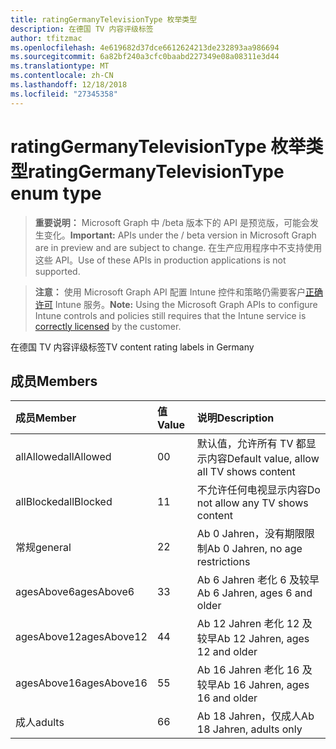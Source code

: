 ```yaml
---
title: ratingGermanyTelevisionType 枚举类型
description: 在德国 TV 内容评级标签
author: tfitzmac
ms.openlocfilehash: 4e619682d37dce6612624213de232893aa986694
ms.sourcegitcommit: 6a82bf240a3cfc0baabd227349e08a08311e3d44
ms.translationtype: MT
ms.contentlocale: zh-CN
ms.lasthandoff: 12/18/2018
ms.locfileid: "27345358"
---
```

# <a name="ratinggermanytelevisiontype-enum-type"></a><span data-ttu-id="f29b7-103">ratingGermanyTelevisionType 枚举类型</span><span class="sxs-lookup"><span data-stu-id="f29b7-103">ratingGermanyTelevisionType enum type</span></span>

> <span data-ttu-id="f29b7-104">**重要说明：** Microsoft Graph 中 /beta 版本下的 API 是预览版，可能会发生变化。</span><span class="sxs-lookup"><span data-stu-id="f29b7-104">**Important:** APIs under the / beta version in Microsoft Graph are in preview and are subject to change.</span></span> <span data-ttu-id="f29b7-105">在生产应用程序中不支持使用这些 API。</span><span class="sxs-lookup"><span data-stu-id="f29b7-105">Use of these APIs in production applications is not supported.</span></span>

> <span data-ttu-id="f29b7-106">**注意：** 使用 Microsoft Graph API 配置 Intune 控件和策略仍需要客户[正确许可](https://go.microsoft.com/fwlink/?linkid=839381) Intune 服务。</span><span class="sxs-lookup"><span data-stu-id="f29b7-106">**Note:** Using the Microsoft Graph APIs to configure Intune controls and policies still requires that the Intune service is [correctly licensed](https://go.microsoft.com/fwlink/?linkid=839381) by the customer.</span></span>

<span data-ttu-id="f29b7-107">在德国 TV 内容评级标签</span><span class="sxs-lookup"><span data-stu-id="f29b7-107">TV content rating labels in Germany</span></span>
## <a name="members"></a><span data-ttu-id="f29b7-108">成员</span><span class="sxs-lookup"><span data-stu-id="f29b7-108">Members</span></span>
|<span data-ttu-id="f29b7-109">成员</span><span class="sxs-lookup"><span data-stu-id="f29b7-109">Member</span></span>|<span data-ttu-id="f29b7-110">值</span><span class="sxs-lookup"><span data-stu-id="f29b7-110">Value</span></span>|<span data-ttu-id="f29b7-111">说明</span><span class="sxs-lookup"><span data-stu-id="f29b7-111">Description</span></span>|
|:---|:---|:---|
|<span data-ttu-id="f29b7-112">allAllowed</span><span class="sxs-lookup"><span data-stu-id="f29b7-112">allAllowed</span></span>|<span data-ttu-id="f29b7-113">0</span><span class="sxs-lookup"><span data-stu-id="f29b7-113">0</span></span>|<span data-ttu-id="f29b7-114">默认值，允许所有 TV 都显示内容</span><span class="sxs-lookup"><span data-stu-id="f29b7-114">Default value, allow all TV shows content</span></span>|
|<span data-ttu-id="f29b7-115">allBlocked</span><span class="sxs-lookup"><span data-stu-id="f29b7-115">allBlocked</span></span>|<span data-ttu-id="f29b7-116">1</span><span class="sxs-lookup"><span data-stu-id="f29b7-116">1</span></span>|<span data-ttu-id="f29b7-117">不允许任何电视显示内容</span><span class="sxs-lookup"><span data-stu-id="f29b7-117">Do not allow any TV shows content</span></span>|
|<span data-ttu-id="f29b7-118">常规</span><span class="sxs-lookup"><span data-stu-id="f29b7-118">general</span></span>|<span data-ttu-id="f29b7-119">2</span><span class="sxs-lookup"><span data-stu-id="f29b7-119">2</span></span>|<span data-ttu-id="f29b7-120">Ab 0 Jahren，没有期限限制</span><span class="sxs-lookup"><span data-stu-id="f29b7-120">Ab 0 Jahren, no age restrictions</span></span>|
|<span data-ttu-id="f29b7-121">agesAbove6</span><span class="sxs-lookup"><span data-stu-id="f29b7-121">agesAbove6</span></span>|<span data-ttu-id="f29b7-122">3</span><span class="sxs-lookup"><span data-stu-id="f29b7-122">3</span></span>|<span data-ttu-id="f29b7-123">Ab 6 Jahren 老化 6 及较早</span><span class="sxs-lookup"><span data-stu-id="f29b7-123">Ab 6 Jahren, ages 6 and older</span></span>|
|<span data-ttu-id="f29b7-124">agesAbove12</span><span class="sxs-lookup"><span data-stu-id="f29b7-124">agesAbove12</span></span>|<span data-ttu-id="f29b7-125">4</span><span class="sxs-lookup"><span data-stu-id="f29b7-125">4</span></span>|<span data-ttu-id="f29b7-126">Ab 12 Jahren 老化 12 及较早</span><span class="sxs-lookup"><span data-stu-id="f29b7-126">Ab 12 Jahren, ages 12 and older</span></span>|
|<span data-ttu-id="f29b7-127">agesAbove16</span><span class="sxs-lookup"><span data-stu-id="f29b7-127">agesAbove16</span></span>|<span data-ttu-id="f29b7-128">5</span><span class="sxs-lookup"><span data-stu-id="f29b7-128">5</span></span>|<span data-ttu-id="f29b7-129">Ab 16 Jahren 老化 16 及较早</span><span class="sxs-lookup"><span data-stu-id="f29b7-129">Ab 16 Jahren, ages 16 and older</span></span>|
|<span data-ttu-id="f29b7-130">成人</span><span class="sxs-lookup"><span data-stu-id="f29b7-130">adults</span></span>|<span data-ttu-id="f29b7-131">6</span><span class="sxs-lookup"><span data-stu-id="f29b7-131">6</span></span>|<span data-ttu-id="f29b7-132">Ab 18 Jahren，仅成人</span><span class="sxs-lookup"><span data-stu-id="f29b7-132">Ab 18 Jahren, adults only</span></span>|





